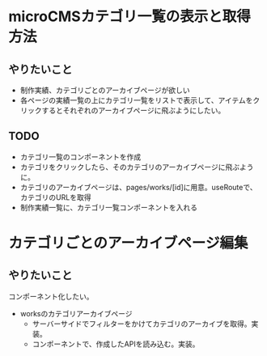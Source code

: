 # microCMSカテゴリ一覧の表示と取得方法

## やりたいこと

- 制作実績、カテゴリごとのアーカイブページが欲しい
- 各ページの実績一覧の上にカテゴリ一覧をリストで表示して、アイテムをクリックするとそれぞれのアーカイブページに飛ぶようにしたい。

## TODO

- カテゴリ一覧のコンポーネントを作成
- カテゴリをクリックしたら、そのカテゴリのアーカイブページに飛ぶように。
- カテゴリのアーカイブページは、pages/works/[id]に用意。useRouteで、カテゴリのURLを取得
- 制作実績一覧に、カテゴリ一覧コンポーネントを入れる

# カテゴリごとのアーカイブページ編集

## やりたいこと

コンポーネント化したい。

- worksのカテゴリアーカイブページ
  - サーバーサイドでフィルターをかけてカテゴリのアーカイブを取得。実装。
  - コンポーネントで、作成したAPIを読み込む。実装。
